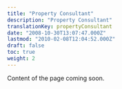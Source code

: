 ```yaml
---
title: "Property Consultant"
description: "Property Consultant"
translationKey: propertyConsultant
date: "2008-10-30T13:07:47.000Z"
lastmod: "2010-02-08T12:04:52.000Z"
draft: false
toc: true
weight: 2
---
```


Content of the page coming soon.

